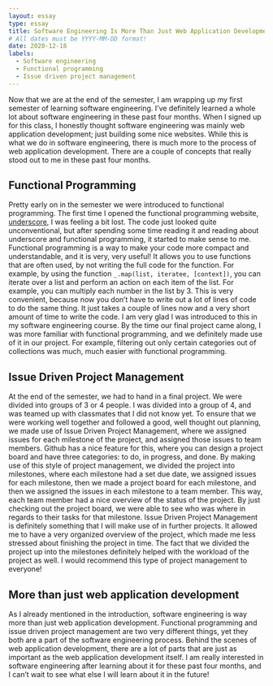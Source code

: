 ```yaml
---
layout: essay
type: essay
title: Software Engineering Is More Than Just Web Application Development
# All dates must be YYYY-MM-DD format!
date: 2020-12-18
labels:
  - Software engineering
  - Functional programming
  - Issue driven project management
---
```


Now that we are at the end of the semester, I am wrapping up my first semester of learning software engineering. I’ve definitely learned a whole lot about software engineering in these past four months. When I signed up for this class, I honestly thought software engineering was mainly web application development; just building some nice websites. While this is what we do in software engineering, there is much more to the process of web application development. There are a couple of concepts that really stood out to me in these past four months. 

## Functional Programming 
Pretty early on in the semester we were introduced to functional programming. The first time I opened the functional programming website, [underscore](https://underscorejs.org), I was feeling a bit lost. The code just looked quite unconventional, but after spending some time reading it and reading about underscore and functional programming, it started to make sense to me. Functional programming is a way to make your code more compact and understandable, and it is very, very useful! It allows you to use functions that are often used, by not writing the full code for the function. For example, by using the function `_.map(list, iteratee, [context])`, you can iterate over a list and perform an action on each item of the list. For example, you can multiply each number in the list by 3. This is very convenient, because now you don’t have to write out a lot of lines of code to do the same thing. It just takes a couple of lines now and a very short amount of time to write the code. 
I am very glad I was introduced to this in my software engineering course. By the time our final project came along, I was more familiar with functional programming, and we definitely made use of it in our project. For example, filtering out only certain categories out of collections was much, much easier with functional programming.

## Issue Driven Project Management
At the end of the semester, we had to hand in a final project. We were divided into groups of 3 or 4 people. I was divided into a group of 4, and was teamed up with classmates that I did not know yet. To ensure that we were working well together and followed a good, well thought out planning, we made use of Issue Driven Project Management, where we assigned issues for each milestone of the project, and assigned those issues to team members. Github has a nice feature for this, where you can design a project board and have three categories: to do, in progress, and done. By making use of this style of project management, we divided the project into milestones, where each milestone had a set due date, we assigned issues for each milestone, then we made a project board for each milestone, and then we assigned the issues in each milestone to a team member. This way, each team member had a nice overview of the status of the project. By just checking out the project board, we were able to see who was where in regards to their tasks for that milestone. 
Issue Driven Project Management is definitely something that I will make use of in further projects. It allowed me to have a very organized overview of the project, which made me less stressed about finishing the project in time. The fact that we divided the project up into the milestones definitely helped with the workload of the project as well. I would recommend this type of project management to everyone!

## More than just web application development
As I already mentioned in the introduction, software engineering is way more than just web application development. Functional programming and issue driven project management are two very different things, yet they both are a part of the software engineering process. Behind the scenes of web application development, there are a lot of parts that are just as important as the web application development itself. I am really interested in software engineering after learning about it for these past four months, and I can’t wait to see what else I will learn about it in the future! 
